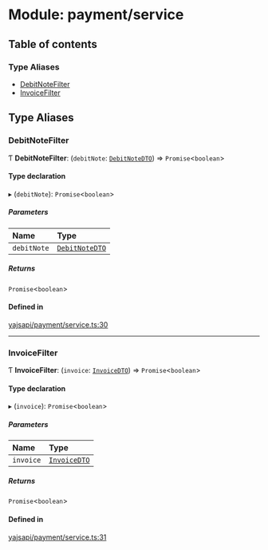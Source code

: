 # Module: payment/service

## Table of contents

### Type Aliases

- [DebitNoteFilter](payment_service.md#debitnotefilter)
- [InvoiceFilter](payment_service.md#invoicefilter)

## Type Aliases

### DebitNoteFilter

Ƭ **DebitNoteFilter**: (`debitNote`: [`DebitNoteDTO`](../interfaces/payment_debit_note.DebitNoteDTO.md)) => `Promise`<`boolean`\>

#### Type declaration

▸ (`debitNote`): `Promise`<`boolean`\>

##### Parameters

| Name | Type |
| :------ | :------ |
| `debitNote` | [`DebitNoteDTO`](../interfaces/payment_debit_note.DebitNoteDTO.md) |

##### Returns

`Promise`<`boolean`\>

#### Defined in

[yajsapi/payment/service.ts:30](https://github.com/golemfactory/yajsapi/blob/d7422f1/yajsapi/payment/service.ts#L30)

___

### InvoiceFilter

Ƭ **InvoiceFilter**: (`invoice`: [`InvoiceDTO`](../interfaces/payment_invoice.InvoiceDTO.md)) => `Promise`<`boolean`\>

#### Type declaration

▸ (`invoice`): `Promise`<`boolean`\>

##### Parameters

| Name | Type |
| :------ | :------ |
| `invoice` | [`InvoiceDTO`](../interfaces/payment_invoice.InvoiceDTO.md) |

##### Returns

`Promise`<`boolean`\>

#### Defined in

[yajsapi/payment/service.ts:31](https://github.com/golemfactory/yajsapi/blob/d7422f1/yajsapi/payment/service.ts#L31)
